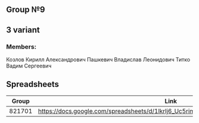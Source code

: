 ## Group №9
## 3 variant

### Members:
Козлов Кирилл Александрович
Пашкевич Владислав Леонидович
Титко Вадим Сергеевич


## Spreadsheets

| Group | Link |
| - | - |
| 821701 | https://docs.google.com/spreadsheets/d/1lkrlj6_Uc5rimTXTRWXFzt8sqTXM5ALux0liqk4dTwQ |
